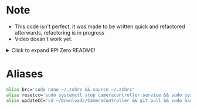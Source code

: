 # Note
- This code isn't perfect, it was made to be written quick and refactored afterwards, refactoring is in progress
- Video doesn't work yet.
<details>
<summary>Click to expand RPI Zero README!</summary>


# BOM ( todo Update with links)


  ```
  Reccomended
  Autofocus is good for the small screen
  but as of RPI0-2 There's not enough RAM for more than 16MP
  [Arducam 64MP Camera module]
  [m2 screws and bolt]
  ```
 __or__
  ```
  Not recomended (Screen to small on default build)
  [Raspberry HQ camera module] 
  [C or CS-mount lens]
  [optionally, a tripod] 
  ```
- ```[Raspberry Pi Zero 2]``` (Zero 1 might work)
- ```[SD card]```
- ```[Waveshare 1.3 inch display HAT]```
- ```[Waveshare UPS HAT (C)]``` (That one that is the size of a Raspberry pi zero)
- ```[Pin header]``` (for solderfree you want to dremel pins to keep battery safe)
- ```[M2.5 screws and standoffs]```
- ```[Heat sink]```
- ```[3d printer]``` (or camera mount)

# Installation


- Install RaspberryPi OS on a SD card (Bullseye 32bit)
- Deactivate ```screen blanking``` by running```sudo raspi-config``` -> ```Display Options``` -> ```D4 Screen Blanking``` -> ```<No>```

- #### Install CameraController (this repository)
```bash
sudo apt update -y && sudo apt upgrade -y
sudo apt install openjdk-8-jdk git -y

mkdir ~/projects
cd ~/Downloads/
git clone https://github.com/EngineeringOV/CameraController.git
cd CameraController
sudo cp ./src/main/resources/cameracontroller.service /etc/systemd/system/cameracontroller.service
sudo cp ./src/main/resources/default.config.properties ~/projects/config.properties
sudo bash gradlew jar
sudo cp ./build/libs/cameraController-1.jar ~/projects/cameraController-1.jar
sudo systemctl enable cameracontroller.service
sudo systemctl start cameracontroller.service
#sudo journalctl -u cameracontroller.service -f
sudo nano ~/projects/config.properties

```

- #### Setup Raspberry Pi
````bash
#Some  nice to have tools
sudo apt install guake  p7zip-full zsh -y
# Oh my Zsh
sh -c "$(curl -fsSL https://raw.githubusercontent.com/ohmyzsh/ohmyzsh/master/tools/install.sh)"

# disable services that are slow to boot and use a lot of power
sudo systemctl disable ModemManager.service
sudo systemctl disable hciuart.service

# Enable I2C and SPI
sudo bash -c 'echo -e "dtparam=i2c_arm=on\ndtparam=spi=on" >> /boot/config.txt'
# Autohide taskbar
sudo sed -i "s/autohide=.*/autohide=1/" /etc/xdg/lxpanel/LXDE-pi/panels/panel

# Set swap size 
sudo dphys-swapfile swapoff
sudo bash -c 'echo "CONF_SWAPSIZE=2048" > /etc/dphys-swapfile'
sudo dphys-swapfile setup
sudo dphys-swapfile swapon

# Effectivised CMDline
sudo sed -i -e 's/\bconsole=tty[0-9]\+/console=tty3/' \
            -e '/rootwait/!b;s/\brootwait\b/& quiet loglevel=3 logo.nologo nosplash cma=375M/' \
            -e 's/quiet[^ ]*//g;s/loglevel=[^ ]*//g;s/logo\.nologo//g;s/nosplash//g;s/cma=[^ ]*//g' \
            -e '/rootwait/s/$/ quiet loglevel=3 logo.nologo nosplash cma=375M/' /boot/cmdline.txt


# Set config.txt fields if they exist otherwise add them
CONFIG_FILE="/boot/config.txt"
sudo bash -c '
declare -A settings=(
    [disable_splash]="1"
    [boot_delay]="0"
    ["#arm_freq"]="600"
    ["#gpu_freq"]="300"
    ["#sdram_freq"]="400"
)
CONFIG_FILE="${CONFIG_FILE:-/boot/config.txt}"
for key in "${!settings[@]}"; do
    value="${settings[$key]}"
    if grep -q "^${key}=" "$CONFIG_FILE"; then
        sed -i "s|^${key}=.*|${key}=${value}|" "$CONFIG_FILE"
    else
        echo "${key}=${value}" >> "$CONFIG_FILE"
    fi
done

if ! grep -q "dtoverlay=disable-bt" "$CONFIG_FILE"; then
echo "dtoverlay=disable-bt" >> "$CONFIG_FILE"
fi
'

#todo disable wifi power savings mode ?
````
### Next steps depend on camera module!
<details>
<summary>HQ Camera Module</summary>


```
sudo bash -c '
    if ! grep -q "dtoverlay=imx477,media-controller=0" /boot/config.txt; then
        echo "dtoverlay=imx477,media-controller=0" >> /boot/config.txt
    fi'
```
</details>
<details>
<summary>Arducam 64MP Hawkeye</summary>

```
sudo bash -c '
    cd ~/Downloads/
    wget -O install_pivariety_pkgs.sh https://github.com/ArduCAM/Arducam-Pivariety-V4L2-Driver/releases/download/install_script/install_pivariety_pkgs.sh
    chmod +x install_pivariety_pkgs.sh
    ./install_pivariety_pkgs.sh -p libcamera_dev
    ./install_pivariety_pkgs.sh -p libcamera_apps

    if ! grep -q "dtoverlay=arducam-64mp" /boot/config.txt; then
       echo "dtoverlay=arducam-64mp" >> /boot/config.txt
    fi'
```
- Enable ```Glamor graphic acceleration``` by running```sudo raspi-config``` -> ```Advanced Options``` -> ```Enable Glamor graphic acceleration``` -> ```Yes```
</details>

- install  display drivers (Instructions below) and ***Optionally*** battery code examples 
- ````sudo reboot````
- ###### If the camera starts correctly then you did everything correctly and you're now done

## 1.3 Inch Waveshare display drivers

````bash
#Update and install required libs
sudo apt install ttf-wqy-zenhei python3-pip cmake -y
sudo pip3 install RPi.GPIO
sudo pip3 install spidev

# bcm
mkdir ~/Downloads/
cd ~/Downloads
wget https://www.airspayce.com/mikem/bcm2835/bcm2835-1.71.tar.gz
tar zxvf bcm2835-1.71.tar.gz 
cd bcm2835-1.71/
sudo ./configure && sudo make && sudo make check && sudo make install
# For more, you can refer to the official website at: https://www.airspayce.com/mikem/bcm2835/

# wiring pi
cd ~/Downloads
git clone https://github.com/WiringPi/WiringPi
cd WiringPi
./build
gpio -v

# fbcp (Display driver)
#Notice that the cmake below differs from the one on WaveShares instructions because -DBACKLIGHT_CONTROL=OFF is flagged as off
cd ~/Downloads/
wget https://www.waveshare.com/w/upload/f/f9/Waveshare_fbcp.7z
7z x Waveshare_fbcp.7z -o./waveshare_fbcp
cd waveshare_fbcp
mkdir build
cd build
cmake -DSPI_BUS_CLOCK_DIVISOR=20 -DWAVESHARE_1INCH3_LCD_HAT=ON -DBACKLIGHT_CONTROL=OFF -DSTATISTICS=0 ..
make -j

sudo cp ~/Downloads/waveshare_fbcp/build/fbcp /usr/local/bin/fbcp
#Make fbcp autostart on boot
if ! grep -q "fbcp&" /etc/rc.local; then
  sudo sed -i '/^exit 0$/s/^exit 0$/fbcp\&\n&/' /etc/rc.local
fi

# Set config.txt fields if they exist otherwise add them
CONFIG_FILE="/boot/config.txt"
sudo bash -c '
declare -A settings=(
    ["hdmi_force_hotplug"]="1"
    ["hdmi_cvt"]="300 300 60 1 0 0 0"
    ["hdmi_group"]="2"
    ["hdmi_mode"]="87"
    ["display_rotate"]="0"
    ["gpu_mem"]="32"
)
CONFIG_FILE="${CONFIG_FILE:-/boot/config.txt.test}"
for key in "${!settings[@]}"; do
    value="${settings[$key]}"
    if grep -q "^${key}=" "$CONFIG_FILE"; then
        sed -i "s|^${key}=.*|${key}=${value}|" "$CONFIG_FILE"
    else
        echo "${key}=${value}" >> "$CONFIG_FILE"
    fi
done
'
````

# Development

## (Optional development example code) UPS HAT
```shell
cd ~/Downloads/
wget https://www.waveshare.com/w/upload/4/40/UPS_HAT_C.7z
7zr x UPS_HAT_C.7z -r -o./
cd UPS_HAT_C
# python3 INA219.py
```
todo: make all code here idempotent
todo: implement https://docs.arducam.com/Raspberry-Pi-Camera/Native-camera/64MP-Hawkeye/
todo_ https://forum.arducam.com/t/how-to-use-arducam-64mp-arducam-64mp-faq/2848/2
</details>

# Aliases
```bash
alias brc='sudo nano ~/.zshrc && source ~/.zshrc'
alias resetcc='sudo systemctl stop cameracontroller.service && sudo systemctl daemon-reload && sudo systemctl start cameracontroller.service && sudo journalctl -u cameracontroller.service -f'
alias updateCC='cd ~/Downloads/CameraController && git pull && sudo bash gradlew jar && sudo cp ./build/libs/cameraController-1.jar ~/projects/cameraController-1.jar && sudo systemctl stop cameracontroller.service && sudo systemctl daemon-reload && sudo systemctl start cameracontroller.service && sudo journalctl -u cameracontroller.service -f'
```